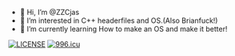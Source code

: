 - 👋 Hi, I’m @ZZCjas
- 👀 I’m interested in C++ headerfiles and OS.(Also Brianfuck!)
- 🌱 I’m currently learning How to make an OS and make it better!

[![LICENSE](https://img.shields.io/badge/license-Anti%20996-blue.svg)](https://github.com/996icu/996.ICU/blob/master/LICENSE)
[![996.icu](https://img.shields.io/badge/link-996.icu-red.svg)](https://996.icu)

<!---
ZZCjas/ZZCjas is a ✨ special ✨ repository because its `README.md` (this file) appears on your GitHub profile.
You can click the Preview link to take a look at your changes.
--->
